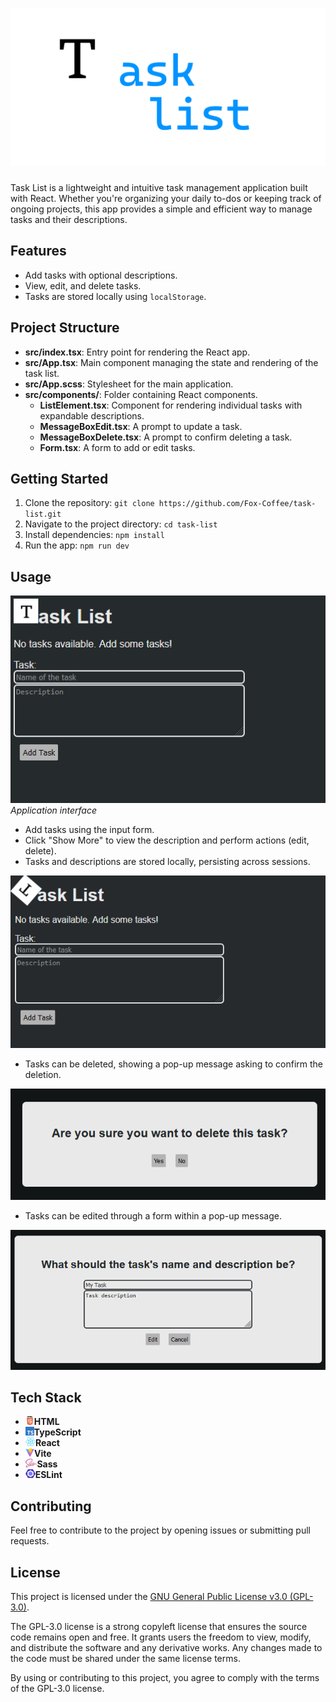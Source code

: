
# ![Task List](./res/logo.png)

Task List is a lightweight and intuitive task management application built with React. Whether you're organizing your daily to-dos or keeping track of ongoing projects, this app provides a simple and efficient way to manage tasks and their descriptions.


## Features

- Add tasks with optional descriptions.
- View, edit, and delete tasks.
- Tasks are stored locally using `localStorage`.

## Project Structure

- **src/index.tsx**: Entry point for rendering the React app.
- **src/App.tsx**: Main component managing the state and rendering of the task list.
- **src/App.scss**: Stylesheet for the main application.
- **src/components/**: Folder containing React components.
  - **ListElement.tsx**: Component for rendering individual tasks with expandable descriptions.
  - **MessageBoxEdit.tsx**: A prompt to update a task.
  - **MessageBoxDelete.tsx**: A prompt to confirm deleting a task.
  - **Form.tsx**: A form to add or edit tasks.

## Getting Started

1. Clone the repository: `git clone https://github.com/Fox-Coffee/task-list.git`
2. Navigate to the project directory: `cd task-list`
3. Install dependencies: `npm install`
4. Run the app: `npm run dev`

## Usage

![](./res/scr1.png)<br>
*Application interface*

- Add tasks using the input form.
- Click "Show More" to view the description and perform actions (edit, delete).
- Tasks and descriptions are stored locally, persisting across sessions.

![](./res/scr2.gif)<br>

- Tasks can be deleted, showing a pop-up message asking to confirm the deletion.

![](./res/scr3.png)<br>

- Tasks can be edited through a form within a pop-up message.


![](./res/scr4.png)<br>

## Tech Stack

- <img src="./res/html.png" height="14px">__HTML__
- <img src="./res/typescript.png" height="14px">__TypeScript__
- <img src="./res/react.png" height="14px">__React__
- <img src="./res/vite.png" height="14px">__Vite__
- <img src="./res/sass.png" height="14px">__Sass__
- <img src="./res/ESLint.png" height="14px">__ESLint__

## Contributing

Feel free to contribute to the project by opening issues or submitting pull requests.

## License

This project is licensed under the [GNU General Public License v3.0 (GPL-3.0)](LICENSE).

The GPL-3.0 license is a strong copyleft license that ensures the source code remains open and free. It grants users the freedom to view, modify, and distribute the software and any derivative works. Any changes made to the code must be shared under the same license terms.

By using or contributing to this project, you agree to comply with the terms of the GPL-3.0 license.